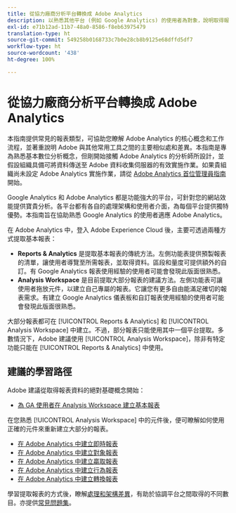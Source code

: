```yaml
---
title: 從協力廠商分析平台轉換成 Adobe Analytics
description: 以熟悉其他平台 (例如 Google Analytics) 的使用者為對象，說明取得報表的重要概念。
exl-id: e71b12ad-11b7-48a0-8586-f8eb63975479
translation-type: ht
source-git-commit: 549258b0168733c7b0e28cb8b9125e68dffd5df7
workflow-type: ht
source-wordcount: '438'
ht-degree: 100%

---
```


# 從協力廠商分析平台轉換成 Adobe Analytics

本指南提供常見的報表類型，可協助您瞭解 Adobe Analytics 的核心概念和工作流程，並著重說明 Adobe 與其他常用工具之間的主要相似處和差異。本指南是專為熟悉基本數位分析概念，但剛開始接觸 Adobe Analytics 的分析師所設計，並假設組織具備可將資料傳送至 Adobe 資料收集伺服器的有效實施作業。如果貴組織尚未設定 Adobe Analytics 實施作業，請從 [Adobe Analytics 首位管理員指南](/help/admin/admin-console/first-admin-guide.md)開始。

Google Analytics 和 Adobe Analytics 都是功能強大的平台，可針對您的網站效能提供寶貴分析。各平台都有各自的處理架構和使用者介面，為每個平台提供獨特優勢。本指南旨在協助熟悉 Google Analytics 的使用者適應 Adobe Analytics。

在 Adobe Analytics 中，登入 Adobe Experience Cloud 後，主要可透過兩種方式提取基本報表：

* **Reports &amp; Analytics** 是提取基本報表的傳統方法。左側功能表提供預製報表的清單，讓使用者導覽至所需報表，並取得資料。區段和量度可提供額外的自訂。有 Google Analytics 報表使用經驗的使用者可能會發現此版面很熟悉。
* **Analysis Workspace** 是目前提取大部分報表的建議方法。左側功能表可讓使用者拖放元件，以建立自己專屬的報表。它讓您有更多自由能滿足確切的報表需求。有建立 Google Analytics 儀表板和自訂報表使用經驗的使用者可能會發現此版面很熟悉。

大部分報表都可在 [!UICONTROL Reports &amp; Analytics] 和 [!UICONTROL Analysis Workspace] 中建立。不過，部分報表只能使用其中一個平台提取。多數情況下，Adobe 建議使用 [!UICONTROL Analysis Workspace]，除非有特定功能只能在 [!UICONTROL Reports &amp; Analytics] 中使用。

## 建議的學習路徑

Adobe 建議從取得報表資料的絕對基礎概念開始：

* [為 GA 使用者在 Analysis Workspace 建立基本報表](reports/create-report.md)

在您熟悉 [!UICONTROL Analysis Workspace] 中的元件後，便可瞭解如何使用正確的元件來重新建立大部分的報表。

* [在 Adobe Analytics 中建立即時報表](reports/realtime-reports.md)
* [在 Adobe Analytics 中建立對象報表](reports/audience-reports.md)
* [在 Adobe Analytics 中建立贏取報表](reports/acquisition-reports.md)
* [在 Adobe Analytics 中建立行為報表](reports/behavior-reports.md)
* [在 Adobe Analytics 中建立轉換報表](reports/conversions-reports.md)

學習提取報表的方式後，瞭解[處理和架構差異](processing-differences.md)，有助於協調平台之間取得的不同數目。亦提供[常見問題集](faq.md)。
